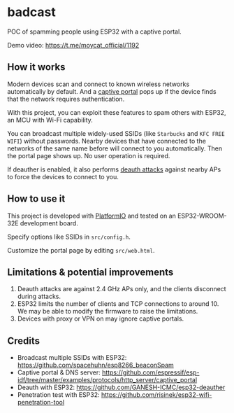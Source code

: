 # badcast

POC of spamming people using ESP32 with a captive portal.

Demo video: https://t.me/moycat_official/1192

## How it works

Modern devices scan and connect to known wireless networks automatically by default. And a [captive portal](https://en.wikipedia.org/wiki/Captive_portal) pops up if the device finds that the network requires authentication.

With this project, you can exploit these features to spam others with ESP32, an MCU with Wi-Fi capability.

You can broadcast multiple widely-used SSIDs (like `Starbucks` and `KFC FREE WIFI`) without passwords. Nearby devices that have connected to the networks of the same name before will connect to you automatically. Then the portal page shows up. No user operation is required.

If deauther is enabled, it also performs [deauth attacks](https://en.wikipedia.org/wiki/Wi-Fi_deauthentication_attack) against nearby APs to force the devices to connect to you.

## How to use it

This project is developed with [PlatformIO](https://platformio.org/) and tested on an ESP32-WROOM-32E development board.

Specify options like SSIDs in `src/config.h`.

Customize the portal page by editing `src/web.html`.

## Limitations & potential improvements

1. Deauth attacks are against 2.4 GHz APs only, and the clients disconnect during attacks.
2. ESP32 limits the number of clients and TCP connections to around 10. We may be able to modify the firmware to raise the limitations.
3. Devices with proxy or VPN on may ignore captive portals.

## Credits

- Broadcast multiple SSIDs with ESP32: https://github.com/spacehuhn/esp8266_beaconSpam
- Captive portal & DNS server: https://github.com/espressif/esp-idf/tree/master/examples/protocols/http_server/captive_portal
- Deauth with ESP32: https://github.com/GANESH-ICMC/esp32-deauther
- Penetration test with ESP32: https://github.com/risinek/esp32-wifi-penetration-tool
